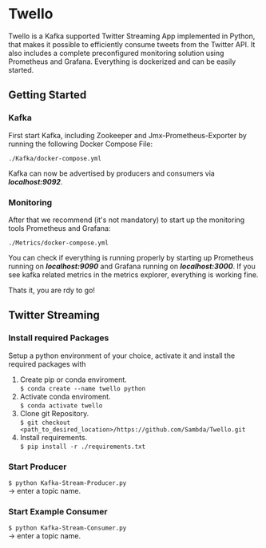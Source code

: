 # Twello

Twello is a Kafka supported Twitter Streaming App implemented in Python, that makes it possible to efficiently consume tweets from the Twitter API. It also includes a complete preconfigured monitoring solution using Prometheus and Grafana. Everything is dockerized and can be easily started.

## Getting Started

### Kafka
First start Kafka, including Zookeeper and Jmx-Prometheus-Exporter by running the following Docker Compose File:

`./Kafka/docker-compose.yml`

Kafka can now be advertised by producers and consumers via ***localhost:9092***.

### Monitoring
After that we recommend (it's not mandatory) to start up the monitoring tools Prometheus and Grafana:

`./Metrics/docker-compose.yml`

You can check if everything is running properly by starting up Prometheus running on ***localhost:9090*** and Grafana running on ***localhost:3000***. If you see kafka related metrics in the metrics explorer, everything is working fine.

Thats it, you are rdy to go!

## Twitter Streaming

### Install required Packages

Setup a python environment of your choice, activate it and install the required packages with 

1. Create pip or conda enviroment. \
   `$ conda create --name twello python`
2. Activate conda enviroment. \
   `$ conda activate twello` 
3. Clone git Repository. \
   `$ git checkout <path_to_desired_location>/https://github.com/Sambda/Twello.git`
4. Install requirements. \
   `$ pip install -r ./requirements.txt`

### Start Producer

`$ python Kafka-Stream-Producer.py` \
→  enter a topic name.

### Start Example Consumer

`$ python Kafka-Stream-Consumer.py` \
→  enter a topic name.







